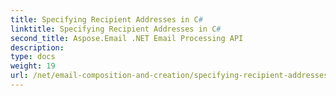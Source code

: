 ```yaml
---
title: Specifying Recipient Addresses in C#
linktitle: Specifying Recipient Addresses in C#
second_title: Aspose.Email .NET Email Processing API
description: 
type: docs
weight: 19
url: /net/email-composition-and-creation/specifying-recipient-addresses-in-csharp/
---
```

